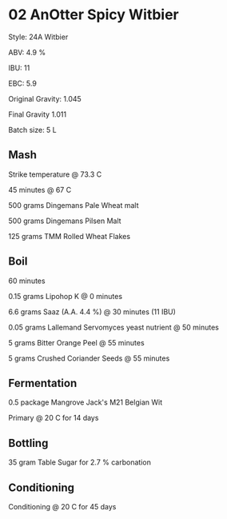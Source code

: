 # 02 AnOtter Spicy Witbier

Style: 24A Witbier

ABV: 4.9 %

IBU: 11

EBC: 5.9

Original Gravity: 1.045

Final Gravity 1.011

Batch size: 5 L

## Mash

Strike temperature @ 73.3 C

45 minutes @ 67 C

500 grams Dingemans Pale Wheat malt

500 grams Dingemans Pilsen Malt

125 grams TMM Rolled Wheat Flakes

## Boil

60 minutes

0.15 grams Lipohop K @ 0 minutes

6.6 grams Saaz (A.A. 4.4 %) @ 30 minutes (11 IBU)

0.05 grams Lallemand Servomyces yeast nutrient @ 50 minutes

5 grams Bitter Orange Peel @ 55 minutes

5 grams Crushed Coriander Seeds @ 55 minutes

## Fermentation

0.5 package Mangrove Jack's M21 Belgian Wit

Primary @ 20 C for 14 days

## Bottling

35 gram Table Sugar for 2.7 % carbonation

## Conditioning

Conditioning @ 20 C for 45 days
